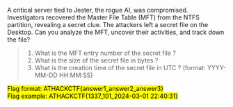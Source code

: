 A critical server tied to Jester, the rogue AI, was compromised. Investigators recovered the Master File Table (MFT) from the NTFS partition, revealing a secret clue. The attackers left a secret file on the Desktop. Can you analyze the MFT, uncover their activities, and track down the file?

> 1. What is the MFT entry number of the secret file ?
> 2. What is the size of the secret file in bytes ?  
> 3. What is the creation time of the secret file in UTC ? (format: YYYY-MM-DD HH:MM:SS)  

<mark>Flag format: ATHACKCTF{answer1_answer2_answer3} </mark>  
<mark>Flag example: ATHACKCTF{1337_101_2024-03-01 22:40:31} </mark>  
